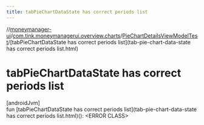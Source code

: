 ```yaml
---
title: tabPieChartDataState has correct periods list
---
```

//[moneymanager-ui](../../../index.html)/[com.tink.moneymanagerui.overview.charts](../index.html)/[PieChartDetailsViewModelTest](index.html)/[tabPieChartDataState has correct periods list](tab-pie-chart-data-state has correct periods list.html)



# tabPieChartDataState has correct periods list



[androidJvm]\
fun [tabPieChartDataState has correct periods list](tab-pie-chart-data-state has correct periods list.html)(): &lt;ERROR CLASS&gt;




